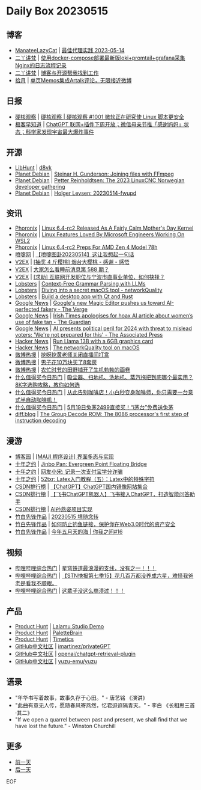 # Daily Box 20230515

## 博客
- [ManateeLazyCat](https://manateelazycat.github.io/) | [最佳代理实践 2023-05-14](https://manateelazycat.github.io/proxy/2023/05/14/best-proxy.html)
- [二丫讲梵](https://wiki.eryajf.net/) | [使用docker-compose部署最新版loki+promtail+grafana采集Nginx的日志流程记录](https://wiki.eryajf.net/pages/e8500e/)
- [二丫讲梵](https://wiki.eryajf.net/) | [博客与开源帮我找到工作](https://wiki.eryajf.net/pages/36303e/)
- [拾月](https://www.skyue.com/) | [单页Memos集成Artalk评论，无限接近微博](https://www.skyue.com/23051422.html)

## 日报
- [硬核观察](https://linux.cn/news/express/) | [硬核观察 | 硬核观察 #1001 微软正在研究使 Linux 脚本更安全](https://linux.cn/article-15813-1.html?utm_source=rss&utm_medium=rss)
- [极客早知道](https://www.geekpark.net/column/74) | [ ChatGPT 联网+插件下周开放；微信母亲节推「感谢妈妈」状态；科学家发现宇宙最大爆炸事件](https://www.geekpark.net/news/318972)

## 开源
- [LibHunt](https://www.libhunt.com/) | [d8vk](https://www.libhunt.com/r/d8vk)
- [Planet Debian](https://planet.debian.org/) | [Steinar H. Gunderson: Joining files with FFmpeg](http://blog.sesse.net/blog/tech/2023-05-14-22-54_joining_files_with_ffmpeg.html)
- [Planet Debian](https://planet.debian.org/) | [Petter Reinholdtsen: The 2023 LinuxCNC Norwegian developer gathering](https://people.skolelinux.org/pere/blog/The_2023_LinuxCNC_Norwegian_developer_gathering.html)
- [Planet Debian](https://planet.debian.org/) | [Holger Levsen: 20230514-fwupd](http://layer-acht.org/thinking/blog/20230514-fwupd/)

## 资讯
- [Phoronix](https://www.phoronix.com/) | [Linux 6.4-rc2 Released As A Fairly Calm Mother's Day Kernel](https://www.phoronix.com/news/Linux-6.4-rc2)
- [Phoronix](https://www.phoronix.com/) | [Linux Features Loved By Microsoft Engineers Working On WSL2](https://www.phoronix.com/news/Linux-Kernel-Features-MS-Loves)
- [Phoronix](https://www.phoronix.com/) | [Linux 6.4-rc2 Preps For AMD Zen 4 Model 78h](https://www.phoronix.com/news/AMD-Family-19h-Model-78h-Linux)
- [喷嚏网](http://www.dapenti.com/blog/blog.asp?subjectid=70&name=xilei) | [【喷嚏图卦20230514】这让我想起一句话](http://www.dapenti.com/blog/more.asp?name=xilei&id=171436)
- [V2EX](https://www.v2ex.com/) | [[抽奖 4 斤樱桃] 烟台大樱桃 - 感谢 - 感悟](https://www.v2ex.com/t/939979)
- [V2EX](https://www.v2ex.com/) | [大家怎么看睡前消息第 588 期？](https://www.v2ex.com/t/939961)
- [V2EX](https://www.v2ex.com/) | [[求助] 互联网开发职位与宁波市直事业单位，如何抉择？](https://www.v2ex.com/t/939873)
- [Lobsters](https://lobste.rs/) | [Context-Free Grammar Parsing with LLMs](https://lobste.rs/s/v6wfc3/context_free_grammar_parsing_with_llms)
- [Lobsters](https://lobste.rs/) | [Diving into a secret macOS tool - networkQuality](https://lobste.rs/s/licgi6/diving_into_secret_macos_tool)
- [Lobsters](https://lobste.rs/) | [Build a desktop app with Qt and Rust](https://lobste.rs/s/va4qoj/build_desktop_app_with_qt_rust)
- [Google News](https://news.google.com/topics/CAAqJggKIiBDQkFTRWdvSUwyMHZNRGRqTVhZU0FtVnVHZ0pWVXlnQVAB/sections/CAQiQ0NCQVNMQW9JTDIwdk1EZGpNWFlTQW1WdUdnSlZVeUlOQ0FRYUNRb0hMMjB2TUcxcmVpb0pFZ2N2YlM4d2JXdDZLQUEqKggAKiYICiIgQ0JBU0Vnb0lMMjB2TURkak1YWVNBbVZ1R2dKVlV5Z0FQAVAB) | [Google's new Magic Editor pushes us toward AI-perfected fakery - The Verge](https://news.google.com/rss/articles/CBMiTGh0dHBzOi8vd3d3LnRoZXZlcmdlLmNvbS8yMzcyMTc2My9nb29nbGUtbWFnaWMtZWRpdG9yLWFpLXBob3Rvcy1waXhlbC1mYWtlcnnSAQA?oc=5)
- [Google News](https://news.google.com/topics/CAAqJggKIiBDQkFTRWdvSUwyMHZNRGRqTVhZU0FtVnVHZ0pWVXlnQVAB/sections/CAQiQ0NCQVNMQW9JTDIwdk1EZGpNWFlTQW1WdUdnSlZVeUlOQ0FRYUNRb0hMMjB2TUcxcmVpb0pFZ2N2YlM4d2JXdDZLQUEqKggAKiYICiIgQ0JBU0Vnb0lMMjB2TURkak1YWVNBbVZ1R2dKVlV5Z0FQAVAB) | [Irish Times apologises for hoax AI article about women’s use of fake tan - The Guardian](https://news.google.com/rss/articles/CBMidWh0dHBzOi8vd3d3LnRoZWd1YXJkaWFuLmNvbS9tZWRpYS8yMDIzL21heS8xNC9pcmlzaC10aW1lcy1hcG9sb2dpc2VzLWZvci1ob2F4LWFpLWFydGljbGUtYWJvdXQtd29tZW5zLXVzZS1vZi1mYWtlLXRhbtIBdWh0dHBzOi8vYW1wLnRoZWd1YXJkaWFuLmNvbS9tZWRpYS8yMDIzL21heS8xNC9pcmlzaC10aW1lcy1hcG9sb2dpc2VzLWZvci1ob2F4LWFpLWFydGljbGUtYWJvdXQtd29tZW5zLXVzZS1vZi1mYWtlLXRhbg?oc=5)
- [Google News](https://news.google.com/topics/CAAqJggKIiBDQkFTRWdvSUwyMHZNRGRqTVhZU0FtVnVHZ0pWVXlnQVAB/sections/CAQiQ0NCQVNMQW9JTDIwdk1EZGpNWFlTQW1WdUdnSlZVeUlOQ0FRYUNRb0hMMjB2TUcxcmVpb0pFZ2N2YlM4d2JXdDZLQUEqKggAKiYICiIgQ0JBU0Vnb0lMMjB2TURkak1YWVNBbVZ1R2dKVlV5Z0FQAVAB) | [AI presents political peril for 2024 with threat to mislead voters: 'We're not prepared for this' - The Associated Press](https://news.google.com/rss/articles/CBMiM2h0dHBzOi8vYXBuZXdzLmNvbS81OWZiNTEwMDI2NjFhYzUyOTAwODkwNjBiM2FlMzlhMNIBAA?oc=5)
- [Hacker News](https://news.ycombinator.com/front) | [Run Llama 13B with a 6GB graphics card](https://news.ycombinator.com/item?id=35937505)
- [Hacker News](https://news.ycombinator.com/front) | [The networkQuality tool on macOS](https://news.ycombinator.com/item?id=35936999)
- [微博热搜](https://weibo.com/newlogin?tabtype=search) | [挖呀挖黄老师关闭直播间打赏](https://s.weibo.com/weibo?q=%23%E6%8C%96%E5%91%80%E6%8C%96%E9%BB%84%E8%80%81%E5%B8%88%E5%85%B3%E9%97%AD%E7%9B%B4%E6%92%AD%E9%97%B4%E6%89%93%E8%B5%8F%23)
- [微博热搜](https://weibo.com/newlogin?tabtype=search) | [男子花10万块买了8套房](https://s.weibo.com/weibo?q=%23%E7%94%B7%E5%AD%90%E8%8A%B110%E4%B8%87%E5%9D%97%E4%B9%B0%E4%BA%868%E5%A5%97%E6%88%BF%23)
- [微博热搜](https://weibo.com/newlogin?tabtype=search) | [农忙时节的田野铺开了生机勃勃的画卷](https://s.weibo.com/weibo?q=%23%E5%86%9C%E5%BF%99%E6%97%B6%E8%8A%82%E7%9A%84%E7%94%B0%E9%87%8E%E9%93%BA%E5%BC%80%E4%BA%86%E7%94%9F%E6%9C%BA%E5%8B%83%E5%8B%83%E7%9A%84%E7%94%BB%E5%8D%B7%23)
- [什么值得买今日热门](https://post.smzdm.com/hot_1/) | [吸尘器、扫地机、洗地机、蒸汽拖把到底哪个最实用？8K字选购攻略，教你如何选](https://post.smzdm.com/p/ao92v809/)
- [什么值得买今日热门](https://post.smzdm.com/hot_1/) | [从此告别咖啡店！小白秒变身咖啡师，你只需要一台意式半自动咖啡机！](https://post.smzdm.com/p/a0qgoe29/)
- [什么值得买今日热门](https://post.smzdm.com/hot_1/) | [5月19日兔茅2499直接买！“i茅台”免费送兔茅](https://post.smzdm.com/p/avxl93v7/)
- [diff.blog](https://diff.blog/) | [The Group Decode ROM: The 8086 processor's first step of instruction decoding](https://diff.blog/post/the-group-decode-rom-the-8086-processors-first-step-of-instruction-decoding-139114/)

## 漫游
- [博客园](https://www.cnblogs.com/aggsite/headline) | [[MAUI 程序设计] 界面多态与实现](https://www.cnblogs.com/jevonsflash/p/17399748.html)
- [十年之约](https://www.foreverblog.cn/feeds.html) | [Jinbo Pan: Evergreen Point Floating Bridge](https://www.panjinbo.com/2023/05/14/evergreen-point-floating-bridge/?utm_source=rss&utm_medium=rss&utm_campaign=evergreen-point-floating-bridge)
- [十年之约](https://www.foreverblog.cn/feeds.html) | [网友小宋: 记录一次支付宝学分诈骗](https://xyzbz.cn/archives/1043/)
- [十年之约](https://www.foreverblog.cn/feeds.html) | [52txr: Latex入门教程（五）：Latex中的特殊字符](https://www.52txr.cn/2023/latex5.html)
- [CSDN排行榜](https://blog.csdn.net/rank/list) | [【ChatGPT】ChatGPT国内镜像网站集合](https://blog.csdn.net/m0_73367097/article/details/130600177)
- [CSDN排行榜](https://blog.csdn.net/rank/list) | [【飞书ChatGPT机器人】飞书接入ChatGPT，打造智能问答助手](https://blog.csdn.net/weixin_43412762/article/details/130653644)
- [CSDN排行榜](https://blog.csdn.net/rank/list) | [AI孙燕姿项目实现](https://blog.csdn.net/weixin_42010722/article/details/130601740)
- [竹白先锋作品](https://www.zhubai.wiki/) | [20230515 境随念转](https://open.zhubai.wiki/a/l/t/z/pl/river/2269592914382376960)
- [竹白先锋作品](https://www.zhubai.wiki/) | [如何防止钓鱼链接，保护你在Web3.0时代的资产安全](https://open.zhubai.wiki/a/l/t/z/pl/exchangily/2269563356618772480)
- [竹白先锋作品](https://www.zhubai.wiki/) | [今年五月天的海 | 你我之间#16](https://open.zhubai.wiki/a/l/t/z/pl/betweenuandme/2269550726127398912)

## 视频
- [哔哩哔哩综合热门](https://www.bilibili.com/v/popular/all/) | [星穹铁道最浪漫的支线，没有之一！！！](https://b23.tv/BV1wT411t7HA)
- [哔哩哔哩综合热门](https://www.bilibili.com/v/popular/all/) | [【STN快报第七季15】花几百万都没养成六星，难怪我爸老是看我不顺眼。](https://b23.tv/BV1fh4y147XU)
- [哔哩哔哩综合热门](https://www.bilibili.com/v/popular/all/) | [这辈子没这么崩溃过！！！](https://b23.tv/BV1jo4y1V74C)

## 产品
- [Product Hunt](https://www.producthunt.com) | [Lalamu Studio Demo](https://www.producthunt.com/posts/lalamu-studio-demo)
- [Product Hunt](https://www.producthunt.com) | [PaletteBrain](https://www.producthunt.com/posts/palettebrain)
- [Product Hunt](https://www.producthunt.com) | [Timetics](https://www.producthunt.com/posts/timetics)
- [GitHub中文社区](https://www.githubs.cn/trending) | [imartinez/privateGPT](https://github.com/imartinez/privateGPT)
- [GitHub中文社区](https://www.githubs.cn/trending) | [openai/chatgpt-retrieval-plugin](https://github.com/openai/chatgpt-retrieval-plugin)
- [GitHub中文社区](https://www.githubs.cn/trending) | [yuzu-emu/yuzu](https://github.com/yuzu-emu/yuzu)

## 语录
- "年华书写着故事，故事久存于心田。" - 唐艺铭 《演讲》
- "此曲有意无人传，愿随春风寄燕然，忆君迢迢隔青天。" - 李白 《长相思三首·其二》
- "If we open a quarrel between past and present, we shall find that we have lost the future." - Winston Churchill

## 更多
- [前一天](daily-box-20230514.md)
- [后一天](daily-box-20230516.md)

EOF